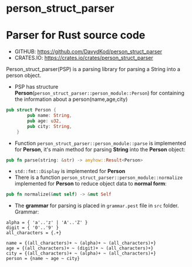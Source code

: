 # person_struct_parser

# Parser for Rust source code

- GITHUB: https://github.com/DavydKod/person_struct_parser
- CRATES.IO: https://crates.io/crates/person_struct_parser

Person_struct_parser(PSP) is a parsing library for parsing a String into a person object.

- PSP has structure **Person**(`person_struct_parser::person_module::Person`) for containing the information about a person(name,age,city)

```rust
pub struct Person {
        pub name: String,
        pub age: u32,
        pub city: String,
    }
```

- Function `person_struct_parser::person_module::parse` is implemented for **Person**, it's main method for parsing **String** into the **Person** object:

```rust
pub fn parse(string: &str) -> anyhow::Result<Person>
```

- `std::fmt::Display` is implemented for **Person**
- There is a function `person_struct_parser::person_module::normalize` implemented for **Person** to reduce object data to **normal form**:

```rust
pub fn normalize(&mut self) -> &mut Self
```

- The **grammar** for parsing is placed in `grammar.pest` file in `src` folder. Grammar:

```pest
alpha = { 'a'..'z' | 'A'..'Z' }
digit = { '0'..'9' }
all_characters = {.+}

name = {(all_characters)+ ~ (alpha)+ ~ (all_characters)+}
age = {(all_characters)+ ~ (digit)+ ~ (all_characters)+}
city = {(all_characters)+ ~ (alpha)+ ~ (all_characters)+}
person = {name ~ age ~ city}
```
